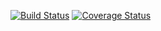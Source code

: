 [![Build Status](https://travis-ci.org/salae/ohtu-viikko1.svg?branch=master)](https://travis-ci.org/salae/ohtu-viikko1)
[![Coverage Status](https://coveralls.io/repos/github/salae/ohtu-viikko1/badge.svg?branch=master)](https://coveralls.io/github/salae/ohtu-viikko1?branch=master)

